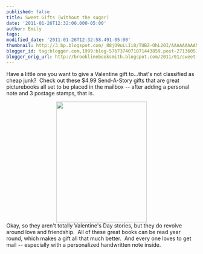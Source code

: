 ```yaml
---
published: false
title: Sweet Gifts (without the sugar)
date: '2011-01-26T12:32:00.000-05:00'
author: Emily
tags: 
modified_date: '2011-01-26T12:32:58.491-05:00'
thumbnail: http://3.bp.blogspot.com/_88jO9uLLIi8/TUBZ-OhL20I/AAAAAAAAANw/14m9z38UVn8/s72-c/sendastory-2.jpg
blogger_id: tag:blogger.com,1999:blog-5767374071871443859.post-2713605150708497681
blogger_orig_url: http://brooklinebooksmith.blogspot.com/2011/01/sweet-gifts-without-sugar.html
---
```


Have a little one you want to give a Valentine  gift to...that's not classified as cheap junk?&nbsp; Check out these  $4.99 Send-A-Story gifts that are great picturebooks all set to be placed in the mailbox -- after  adding a personal note and 3 postage stamps, that is.<br /><div class="separator" style="clear: both; text-align: center;"><a href="http://3.bp.blogspot.com/_88jO9uLLIi8/TUBZ-OhL20I/AAAAAAAAANw/14m9z38UVn8/s1600/sendastory-2.jpg" imageanchor="1" style="margin-left: 1em; margin-right: 1em;"><img border="0" height="320" src="http://3.bp.blogspot.com/_88jO9uLLIi8/TUBZ-OhL20I/AAAAAAAAANw/14m9z38UVn8/s320/sendastory-2.jpg" width="240" /></a></div><div id="divSignature"> Okay, so they aren't totally Valentine's Day&nbsp;stories, but they do revolve  around love and friendship.&nbsp; All of these great books can be read year  round, which makes a gift all that much better.&nbsp; And every one  loves to get mail -- especially with a personalized handwritten note  inside.</div>